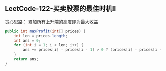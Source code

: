 ## LeetCode-122-买卖股票的最佳时机II
贪心思路：
累加所有上升端的高度即为最大收益
```java
public int maxProfit(int[] prices) {
    int len = prices.length;
    int ans = 0;
    for (int i = 1; i < len; i++) {
        ans += prices[i] - prices[i - 1] > 0 ? (prices[i] - prices[i - 1]) : 0;
    }
    return ans;
}
```